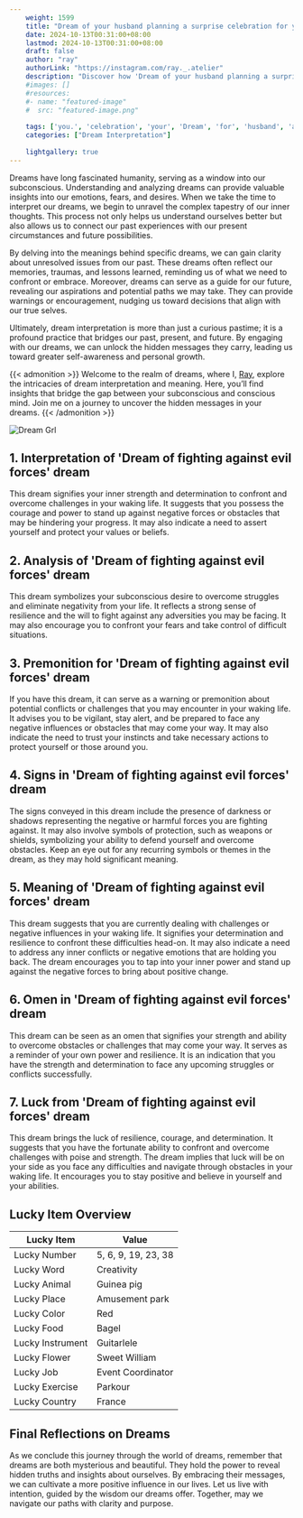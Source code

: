 ```yaml
---
    weight: 1599
    title: "Dream of your husband planning a surprise celebration for you."  # Assuming 'title' column exists
    date: 2024-10-13T00:31:00+08:00
    lastmod: 2024-10-13T00:31:00+08:00
    draft: false
    author: "ray"
    authorLink: "https://instagram.com/ray._.atelier"
    description: "Discover how 'Dream of your husband planning a surprise celebration for you.' can interpret your future and uncover its significant meanings in your life."
    #images: []
    #resources:
    #- name: "featured-image"
    #  src: "featured-image.png"
    
    tags: ['you.', 'celebration', 'your', 'Dream', 'for', 'husband', 'a', 'surprise', 'planning', 'of']
    categories: ["Dream Interpretation"]
    
    lightgallery: true
---
```

    
Dreams have long fascinated humanity, serving as a window into our subconscious. Understanding and analyzing dreams can provide valuable insights into our emotions, fears, and desires. When we take the time to interpret our dreams, we begin to unravel the complex tapestry of our inner thoughts. This process not only helps us understand ourselves better but also allows us to connect our past experiences with our present circumstances and future possibilities.

By delving into the meanings behind specific dreams, we can gain clarity about unresolved issues from our past. These dreams often reflect our memories, traumas, and lessons learned, reminding us of what we need to confront or embrace. Moreover, dreams can serve as a guide for our future, revealing our aspirations and potential paths we may take. They can provide warnings or encouragement, nudging us toward decisions that align with our true selves.

Ultimately, dream interpretation is more than just a curious pastime; it is a profound practice that bridges our past, present, and future. By engaging with our dreams, we can unlock the hidden messages they carry, leading us toward greater self-awareness and personal growth.

{{< admonition >}}
Welcome to the realm of dreams, where I, [Ray](https://instagram.com/ray._.atelier), explore the intricacies of dream interpretation and meaning. Here, you’ll find insights that bridge the gap between your subconscious and conscious mind. Join me on a journey to uncover the hidden messages in your dreams.
{{< /admonition >}}

![Dream Grl](https://cdn.pixabay.com/photo/2017/11/02/03/35/gothic-2910057_1280.jpg "Dream Grl")

## 1. Interpretation of 'Dream of fighting against evil forces' dream
 This dream signifies your inner strength and determination to confront and overcome challenges in your waking life. It suggests that you possess the courage and power to stand up against negative forces or obstacles that may be hindering your progress. It may also indicate a need to assert yourself and protect your values or beliefs.

## 2. Analysis of 'Dream of fighting against evil forces' dream
 This dream symbolizes your subconscious desire to overcome struggles and eliminate negativity from your life. It reflects a strong sense of resilience and the will to fight against any adversities you may be facing. It may also encourage you to confront your fears and take control of difficult situations.

## 3. Premonition for 'Dream of fighting against evil forces' dream
 If you have this dream, it can serve as a warning or premonition about potential conflicts or challenges that you may encounter in your waking life. It advises you to be vigilant, stay alert, and be prepared to face any negative influences or obstacles that may come your way. It may also indicate the need to trust your instincts and take necessary actions to protect yourself or those around you.

## 4. Signs in 'Dream of fighting against evil forces' dream
 The signs conveyed in this dream include the presence of darkness or shadows representing the negative or harmful forces you are fighting against. It may also involve symbols of protection, such as weapons or shields, symbolizing your ability to defend yourself and overcome obstacles. Keep an eye out for any recurring symbols or themes in the dream, as they may hold significant meaning.

## 5. Meaning of 'Dream of fighting against evil forces' dream
 This dream suggests that you are currently dealing with challenges or negative influences in your waking life. It signifies your determination and resilience to confront these difficulties head-on. It may also indicate a need to address any inner conflicts or negative emotions that are holding you back. The dream encourages you to tap into your inner power and stand up against the negative forces to bring about positive change.

## 6. Omen in 'Dream of fighting against evil forces' dream
 This dream can be seen as an omen that signifies your strength and ability to overcome obstacles or challenges that may come your way. It serves as a reminder of your own power and resilience. It is an indication that you have the strength and determination to face any upcoming struggles or conflicts successfully.

## 7. Luck from 'Dream of fighting against evil forces' dream
 This dream brings the luck of resilience, courage, and determination. It suggests that you have the fortunate ability to confront and overcome challenges with poise and strength. The dream implies that luck will be on your side as you face any difficulties and navigate through obstacles in your waking life. It encourages you to stay positive and believe in yourself and your abilities.

## Lucky Item Overview
| Lucky Item          | Value              |
|---------------|--------------------|
| Lucky Number        | 5, 6, 9, 19, 23, 38  |
| Lucky Word          | Creativity |
| Lucky Animal        | Guinea pig |
| Lucky Place         | Amusement park     |
| Lucky Color         | Red     |
| Lucky Food          | Bagel      |
| Lucky Instrument    | Guitarlele |
| Lucky Flower        | Sweet William    |
| Lucky Job           | Event Coordinator       |
| Lucky Exercise      | Parkour  |
| Lucky Country       | France    |


##  Final Reflections on Dreams

As we conclude this journey through the world of dreams, remember that dreams are both mysterious and beautiful. They hold the power to reveal hidden truths and insights about ourselves. By embracing their messages, we can cultivate a more positive influence in our lives. Let us live with intention, guided by the wisdom our dreams offer. Together, may we navigate our paths with clarity and purpose.
